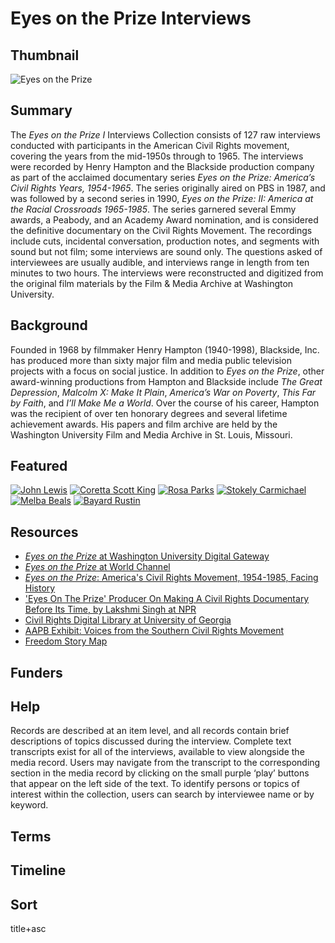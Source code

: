 # Eyes on the Prize Interviews

## Thumbnail

![Eyes on the Prize](https://s3.amazonaws.com/americanarchive.org/special-collections/EyesOnThePrize_Logo.jpg "Eyes on the Prize Interviews")

## Summary

The <em>Eyes on the Prize I</em> Interviews Collection consists of 127 raw interviews conducted with participants in the American Civil Rights movement, covering the years from the mid-1950s through to 1965. The interviews were recorded by Henry Hampton and the Blackside production company as part of the acclaimed documentary series <em>Eyes on the Prize: America’s Civil Rights Years, 1954-1965</em>. The series originally aired on PBS in 1987, and was followed by a second series in 1990, <em>Eyes on the Prize: II: America at the Racial Crossroads 1965-1985</em>. The series garnered several Emmy awards, a Peabody, and an Academy Award nomination, and is considered the definitive documentary on the Civil Rights Movement. The recordings include cuts, incidental conversation, production notes, and segments with sound but not film; some interviews are sound only. The questions asked of interviewees are usually audible, and interviews range in length from ten minutes to two hours. The interviews were reconstructed and digitized from the original film materials by the Film & Media Archive at Washington University.

## Background

Founded in 1968 by filmmaker Henry Hampton (1940-1998), Blackside, Inc. has produced more than sixty major film and media public television projects with a focus on social justice. In addition to <em>Eyes on the Prize</em>, other award-winning productions from Hampton and Blackside include <em>The Great Depression</em>, <em>Malcolm X: Make It Plain</em>, <em>America’s War on Poverty</em>, <em>This Far by Faith</em>, and <em>I’ll Make Me a World</em>. Over the course of his career, Hampton was the recipient of over ten honorary degrees and several lifetime achievement awards. His papers and film archive are held by the Washington University Film and Media Archive in St. Louis, Missouri.

## Featured

[![John Lewis](https://s3.amazonaws.com/americanarchive.org/special-collections/cpb-aacip_151-8k74t6fv60.jpg)](/catalog/cpb-aacip_151-8k74t6fv60)
[![Coretta Scott King](https://s3.amazonaws.com/americanarchive.org/special-collections/cpb-aacip_151-542j679j5g.jpg)](/catalog/cpb-aacip_151-542j679j5g)
[![Rosa Parks](https://s3.amazonaws.com/americanarchive.org/special-collections/cpb-aacip_151-610vq2sx12.jpg)](/catalog/cpb-aacip_151-610vq2sx12)
[![Stokely Carmichael](https://s3.amazonaws.com/americanarchive.org/special-collections/cpb-aacip_151-7659c6sr1g.jpg)](/catalog/cpb-aacip_151-7659c6sr1g)
[![Melba Beals](https://s3.amazonaws.com/americanarchive.org/special-collections/cpb-aacip_151-z02z31p977.jpg)](/catalog/cpb-aacip_151-z02z31p977)
[![Bayard Rustin](https://s3.amazonaws.com/americanarchive.org/special-collections/cpb-aacip_151-rr1pg1jj76.jpg)](/catalog/cpb-aacip_151-rr1pg1jj76)

## Resources

- [*Eyes on the Prize* at Washington University Digital Gateway](http://digital.wustl.edu/eyesontheprize/)
- [*Eyes on the Prize* at World Channel](http://worldchannel.org/programs/eyes-on-the-prize/)
- [*Eyes on the Prize*: America's Civil Rights Movement, 1954-1985, Facing History](https://www.facinghistory.org/resource-library/eyes-prize-americas-civil-rights-movement)
- ['Eyes On The Prize' Producer On Making A Civil Rights Documentary Before Its Time, by Lakshmi Singh at NPR](http://www.npr.org/2017/03/12/519925253/eyes-on-the-prize-producer-on-making-a-civil-rights-documentary-before-its-time)
- [Civil Rights Digital Library at University of Georgia](http://crdl.usg.edu/?Welcome)
- [AAPB Exhibit: Voices from the Southern Civil Rights Movement](http://americanarchive.org/exhibits/civil-rights)
- [Freedom Story Map](https://loc.maps.arcgis.com/apps/Cascade/index.html?appid=4d76cf42caf84b069b0e0235b6996efd)

## Funders

## Help

Records are described at an item level, and all records contain brief descriptions of topics discussed during the interview. Complete text transcripts exist for all of the interviews, available to view alongside the media record. Users may navigate from the transcript to the corresponding section in the media record by clicking on the small purple ‘play’ buttons that appear on the left side of the text. To identify persons or topics of interest within the collection, users can search by interviewee name or by keyword.

## Terms


## Timeline


## Sort

title+asc
